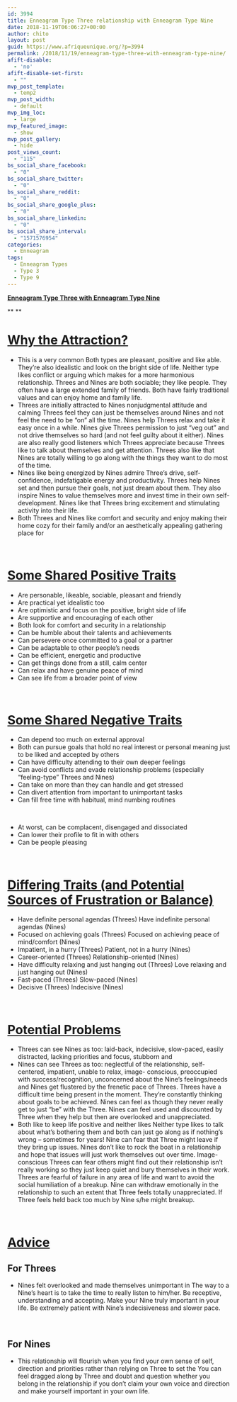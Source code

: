 ```yaml
---
id: 3994
title: Enneagram Type Three relationship with Enneagram Type Nine
date: 2018-11-19T06:06:27+00:00
author: chito
layout: post
guid: https://www.afriqueunique.org/?p=3994
permalink: /2018/11/19/enneagram-type-three-with-enneagram-type-nine/
afift-disable:
  - 'no'
afift-disable-set-first:
  - ""
mvp_post_template:
  - temp2
mvp_post_width:
  - default
mvp_img_loc:
  - large
mvp_featured_image:
  - show
mvp_post_gallery:
  - hide
post_views_count:
  - "115"
bs_social_share_facebook:
  - "0"
bs_social_share_twitter:
  - "0"
bs_social_share_reddit:
  - "0"
bs_social_share_google_plus:
  - "0"
bs_social_share_linkedin:
  - "0"
bs_social_share_interval:
  - "1571576954"
categories:
  - Enneagram
tags:
  - Enneagram Types
  - Type 3
  - Type 9
---
```

**<u>Enneagram Type Three with Enneagram Type Nine</u>**

** **

# <u>Why the Attraction?</u>

  * This is a very common Both types are pleasant, positive and like able. They’re also idealistic and look on the bright side of life. Neither type likes conflict or arguing which makes for a more harmonious relationship. Threes and Nines are both sociable; they like people. They often have a large extended family of friends. Both have fairly traditional values and can enjoy home and family life.
  * Threes are initially attracted to Nines nonjudgmental attitude and calming Threes feel they can just be themselves around Nines and not feel the need to be “on” all the time. Nines help Threes relax and take it  easy once in a while. Nines give Threes permission to just “veg out” and not drive themselves so hard (and not feel guilty about it either). Nines are also really good listeners which Threes appreciate because Threes like to talk about themselves and get attention. Threes also like that Nines are totally willing to go along with the things they want to do most of the time.
  * Nines like being energized by Nines admire Three’s drive, self-confidence, indefatigable energy and productivity. Threes help Nines set and then pursue their goals, not just dream about them. They also inspire Nines to value themselves more and invest time in their own self-development. Nines like that Threes bring excitement and stimulating activity into their life.
  * Both Threes and Nines like comfort and security and enjoy making their home cozy for their family and/or an aesthetically appealing gathering place for

&nbsp;

# <u>Some Shared Positive Traits</u>

  * Are personable, likeable, sociable, pleasant and friendly
  * Are practical yet idealistic too
  * Are optimistic and focus on the positive, bright side of life
  * Are supportive and encouraging of each other
  * Both look for comfort and security in a relationship
  * Can be humble about their talents and achievements
  * Can persevere once committed to a goal or a partner
  * Can be adaptable to other people’s needs
  * Can be efficient, energetic and productive
  * Can get things done from a still, calm center
  * Can relax and have genuine peace of mind
  * Can see life from a broader point of view

&nbsp;

# <u>Some Shared Negative Traits</u>

  * Can depend too much on external approval
  * Both can pursue goals that hold no real interest or personal meaning just to be liked and accepted by others
  * Can have difficulty attending to their own deeper feelings
  * Can avoid conflicts and evade relationship problems (especially “feeling-type” Threes and Nines)
  * Can take on more than they can handle and get stressed
  * Can divert attention from important to unimportant tasks
  * Can fill free time with habitual, mind numbing routines

&nbsp;

  * At worst, can be complacent, disengaged and dissociated
  * Can lower their profile to fit in with others
  * Can be people pleasing

&nbsp;

# <u>Differing Traits (and Potential Sources of Frustration or Balance)</u>

  * Have definite personal agendas (Threes) Have indefinite personal agendas (Nines)
  * Focused on achieving goals (Threes) Focused on achieving peace of mind/comfort (Nines)
  * Impatient, in a hurry (Threes) Patient, not in a hurry (Nines)
  * Career-oriented (Threes) Relationship-oriented (Nines)
  * Have difficulty relaxing and just hanging out (Threes) Love relaxing and just hanging out (Nines)
  * Fast-paced (Threes) Slow-paced (Nines)
  * Decisive (Threes) Indecisive (Nines)

&nbsp;

# <u>Potential Problems</u>

  * Threes can see Nines as too: laid-back, indecisive, slow-paced, easily distracted, lacking priorities and focus, stubborn and
  * Nines can see Threes as too: neglectful of the relationship, self-centered, impatient, unable to relax, image- conscious, preoccupied with success/recognition, unconcerned about the Nine’s feelings/needs and Nines get flustered by the frenetic pace of Threes. Threes have a difficult time being present in the moment. They’re constantly thinking about goals to be achieved. Nines can feel as though they never really get to just “be” with the Three. Nines can feel used and discounted by Three when they help but then are overlooked and unappreciated.
  * Both like to keep life positive and neither likes Neither type likes to talk about what’s bothering them and both can just go along as if nothing’s wrong – sometimes for years! Nine can fear that Three might leave if they bring up issues. Nines don’t like to rock the boat in a relationship and hope that issues will just work themselves out over time. Image-conscious Threes can fear others might find out their relationship isn’t really working so they just keep quiet and bury themselves in their work. Threes are fearful of failure in any area of life and want to avoid the social humiliation of a breakup. Nine can withdraw emotionally in the relationship to such an extent that Three feels totally unappreciated. If Three feels held back too much by Nine s/he might breakup.

&nbsp;

# <u>Advice</u>

## For Threes

  * Nines felt overlooked and made themselves unimportant in The way to a Nine’s heart is to take the time to really listen to him/her. Be receptive, understanding and accepting. Make your Nine truly important in your life. Be extremely patient with Nine’s indecisiveness and slower pace.

&nbsp;

## For Nines

  * This relationship will flourish when you find your own sense of self, direction and priorities rather than relying on Three to set the You can feel dragged along by Three and doubt and question whether you belong in the relationship if you don’t claim your own voice and direction and make yourself important in your own life.